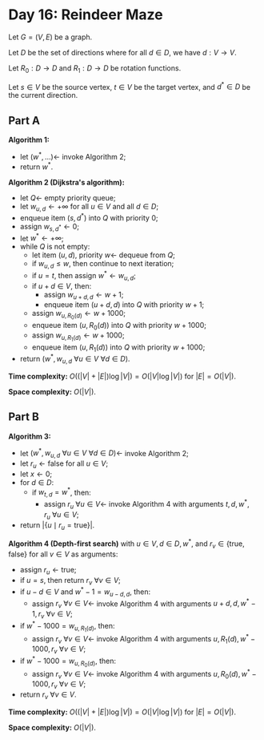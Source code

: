 <!-- day16.md -->
<!-- Copyright (c) 2024-2025 Ishan Pranav -->
<!-- Licensed under the MIT license. -->

<!-- Reindeer Maze -->

# Day 16: Reindeer Maze

Let $G=(V,E)$ be a graph.

Let $D$ be the set of directions where for all $d\in D$, we have $d:V\to V$.

Let $R_0:D\to D$ and $R_1:D\to D$ be rotation functions.

Let $s\in V$ be the source vertex, $t\in V$ be the target vertex, and
$d^\ast\in D$ be the current direction.

## Part A

**Algorithm 1:**

* let $(w^\ast,\dots)\leftarrow$ invoke Algorithm 2;
* return $w^\ast$.

**Algorithm 2 (Dijkstra's algorithm):**

* let $Q\leftarrow$ empty priority queue;
* let $w_{u,d}\leftarrow+\infty$ for all $u\in V$ and all $d\in D$;
* enqueue item $(s,d^\ast)$ into $Q$ with priority $0$;
* assign $w_{s,d^\ast}\leftarrow 0$;
* let $w^\ast\leftarrow+\infty$;
* while $Q$ is not empty:
  * let item $(u,d)$, priority $w\leftarrow$ dequeue from $Q$;
  * if $w_{u,d}\leq w$, then continue to next iteration;
  * if $u=t$, then assign $w^\ast\leftarrow w_{u,d}$;
  * if $u+d\in V$, then:
    * assign $w_{u+d,d}\leftarrow w+1$;
    * enqueue item $(u+d,d)$ into $Q$ with priority $w+1$;
  * assign $w_{u,R_0(d)}\leftarrow w+1000$;
  * enqueue item $(u,R_0(d))$ into $Q$ with priority $w+1000$;
  * assign $w_{u,R_1(d)}\leftarrow w+1000$;
  * enqueue item $(u,R_1(d))$ into $Q$ with priority $w+1000$;
* return $(w^\ast,w_{u,d}~\forall u\in V~\forall d\in D)$.

**Time complexity:** $O((\lvert V\rvert+\lvert E\rvert)\log{\lvert V\rvert})=O(\lvert V\rvert\log{\lvert V\rvert})$ for $\lvert E\rvert=O(\lvert V\rvert)$.

**Space complexity:** $O(\lvert V\rvert)$.

## Part B

**Algorithm 3:**

* let $(w^\ast,w_{u,d}~\forall u\in V~\forall d\in D)\leftarrow$ invoke Algorithm 2;
* let $r_u\leftarrow\mathrm{false}$ for all $u\in V$;
* let $x\leftarrow 0$;
* for $d\in D$:
  * if $w_{t,d}=w^\ast$, then:
    * assign $r_u~\forall u\in V\leftarrow$ invoke Algorithm 4 with arguments $t,d,w^*,r_u~\forall u\in V$;
* return $\lvert\lbrace u\mid r_u=\mathrm{true}\rbrace\rvert$.

**Algorithm 4 (Depth-first search)** with $u\in V,d\in D,w^*$, and $r_v\in\lbrace\mathrm{true},\mathrm{false}\rbrace$ for all $v\in V$ as arguments:

* assign $r_u\leftarrow\mathrm{true}$;
* if $u=s$, then return $r_v~\forall v\in V$;
* if $u-d\in V$ and $w^\ast-1=w_{u-d,d}$, then:
  * assign $r_v~\forall v\in V\leftarrow$ invoke Algorithm 4 with arguments $u+d,d,w^\ast-1,r_v~\forall v\in V$;
* if $w^\ast-1000=w_{u,R_1(d)}$, then:
  * assign $r_v~\forall v\in V\leftarrow$ invoke Algorithm 4 with arguments $u,R_1(d),w^\ast-1000,r_v~\forall v\in V$;
* if $w^\ast-1000=w_{u,R_0(d)}$, then:
  * assign $r_v~\forall v\in V\leftarrow$ invoke Algorithm 4 with arguments $u,R_0(d),w^\ast-1000,r_v~\forall v\in V$;
* return $r_v~\forall v\in V$.

**Time complexity:** $O((\lvert V\rvert+\lvert E\rvert)\log{\lvert V\rvert})=O(\lvert V\rvert\log{\lvert V\rvert})$ for $\lvert E\rvert=O(\lvert V\rvert)$.

**Space complexity:** $O(\lvert V\rvert)$.
